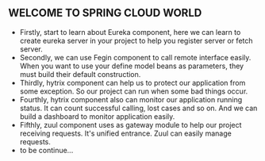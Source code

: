 ## WELCOME TO SPRING CLOUD WORLD

* Firstly, start to learn about Eureka component, 
  here we can learn to create eureka server in your project to help you register server or fetch server.
* Secondly, we can use Fegin component to call remote interface easily. When you want to use your define model beans as parameters, they must build their default construction.
* Thirdly, hytrix component can help us to protect our application from some exception. So our project can run when some bad things occur.
* Fourthly, hytrix component also can monitor our application running status. 
  It can count successful calling, lost cases and so on. And we can build a dashboard to monitor application easily.
* Fifthly, zuul component uses as gateway module to help our project receiving requests. It's unified entrance. Zuul
  can easily manage requests.
* to be continue...